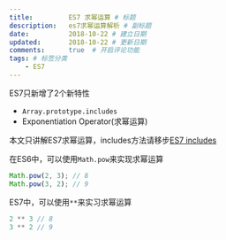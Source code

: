 ```yaml
---
title:         ES7 求幂运算 # 标题
description:   es7求幂运算解析 # 副标题
date:          2018-10-22 # 建立日期
updated:       2018-10-22 # 更新日期
comments:      true  # 开启评论功能
tags: # 标签分类
    - ES7
---
```


ES7只新增了2个新特性
* `Array.prototype.includes`
* Exponentiation Operator(求幂运算)

本文只讲解ES7求幂运算，includes方法请移步[ES7 includes](/es7/es7-includes方法.html)

在ES6中，可以使用`Math.pow`来实现求幂运算
```js
Math.pow(2, 3); // 8
Math.pow(3, 2); // 9
```

ES7中，可以使用`**`来实习求幂运算
```js
2 ** 3 // 8
3 ** 2 // 9
```